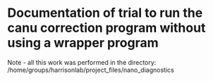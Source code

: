 # Documentation of trial to run the canu correction program without using a wrapper program
Note - all this work was performed in the directory: /home/groups/harrisonlab/project_files/nano_diagnostics
